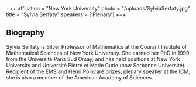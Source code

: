 +++
affiliation = "New York University"
photo = "/uploads/SylviaSerfaty.jpg"
title = "Sylvia Serfaty"
speakers = ['Plenary']
+++
## Biography
Sylvia Serfaty is Silver Professor of Mathematics at the Courant Institute of Mathematical Sciences of New York University. She earned her PhD in 1999 from the Université Paris Sud Orsay, and has held positions at New York University and Université Pierre et Marie Curie (now Sorbonne Université). Recipient of the EMS and Henri Poincaré prizes, plenary speaker at the ICM, she is also a member of the American Academy of Sciences. 
